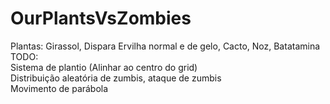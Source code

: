 # OurPlantsVsZombies<br>
Plantas: Girassol, Dispara Ervilha normal e de gelo, Cacto, Noz, Batatamina<br> 
TODO:<br>
Sistema de plantio (Alinhar ao centro do grid)<br>
Distribuição aleatória de zumbis, ataque de zumbis<br>
Movimento de parábola
